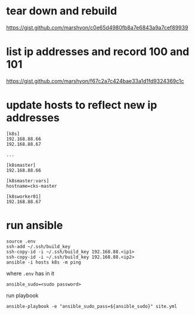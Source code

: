 # tear down and rebuild

https://gist.github.com/marshyon/c0e65d4980fb8a7e6843a9a7cef89939

# list ip addresses and record 100 and 101

https://gist.github.com/marshyon/f67c2a7c424bae33a1d1fd9324369c1c


# update hosts to reflect new ip addresses

```
[k8s]
192.168.88.66
192.168.88.67

...

[k8smaster]
192.168.88.66

[k8smaster:vars]
hostname=cks-master

[k8sworker01]
192.168.88.67
```


# run ansible

```
source .env
ssh-add ~/.ssh/build_key
ssh-copy-id -i ~/.ssh/build_key 192.168.88.<ip1>
ssh-copy-id -i ~/.ssh/build_key 192.168.88.<ip2>
ansible -i hosts k8s -m ping
```
where `.env` has in it 

```
ansible_sudo=<sudo password>
```

run playbook
```
ansible-playbook -e "ansible_sudo_pass=${ansible_sudo}" site.yml
```
